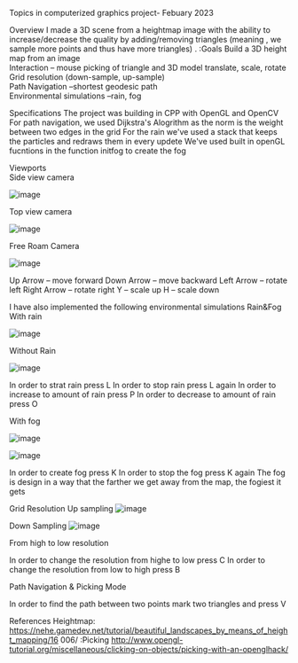 Topics in computerized graphics  project- Febuary 2023

Overview 
I made a 3D scene from a heightmap image with the ability to increase/decrease the quality    by adding/removing triangles  (meaning ,  we sample more points and thus have more triangles) .
:Goals
Build a 3D height map from an image  
Interaction – mouse picking of triangle and 3D model translate, scale, rotate  
Grid resolution (down-sample, up-sample)  
Path Navigation –shortest geodesic path   
Environmental simulations –rain, fog  

Specifications
The project was building in CPP with OpenGL and OpenCV 
   For path navigation, we used Dijkstra's Alogrithm as the norm is the weight between two edges in the grid
For the rain we've used a stack that keeps the particles and redraws them in every updete
  We've used built in openGL fucntions in the function initfog to create the fog 

Viewports  
Side view camera
 
![image](https://github.com/noamst/Landspace-Rendering/assets/19705801/71270b52-200a-448a-9ff5-312ffb08b9b3)





Top view camera
 

![image](https://github.com/noamst/Landspace-Rendering/assets/19705801/2f2ec500-2fe3-4960-8be8-bb9bb0d22984)











Free Roam Camera

![image](https://github.com/noamst/Landspace-Rendering/assets/19705801/7a22436e-dd9b-4dc7-8313-fd38482f14de)


Up Arrow – move forward
Down Arrow – move backward
Left Arrow – rotate left
Right Arrow – rotate right 
Y – scale up
H – scale down

















I have also implemented the following environmental simulations
Rain&Fog
With rain

![image](https://github.com/noamst/Landspace-Rendering/assets/19705801/ad9404b9-69a3-4a5d-b9b1-1b9eabf6137a)

 
Without Rain

![image](https://github.com/noamst/Landspace-Rendering/assets/19705801/dc6c7800-cd9c-46f4-9bd8-f564240755f1)

 
In order to strat rain press L
In order to stop rain press L again
In order to increase to amount of rain press P
In order to decrease to amount of rain press O










With fog

 ![image](https://github.com/noamst/Landspace-Rendering/assets/19705801/5adf88e1-e4db-4f50-a988-93bbf58fabe7)

![image](https://github.com/noamst/Landspace-Rendering/assets/19705801/18d7ea01-3744-4ad9-bdb0-2d6eb4d9b51f)

 
In order to create fog press K
In order to stop the fog press K again
The fog is design in a way that the farther we get away from the map, the fogiest it gets















Grid Resolution
Up sampling
![image](https://github.com/noamst/Landspace-Rendering/assets/19705801/7a3e4e90-809b-4c5d-bce6-45974d20ac6f)

 
Down Sampling
![image](https://github.com/noamst/Landspace-Rendering/assets/19705801/e2089d98-41bf-41f1-9d1c-0c10d2f61407)

 
From high to low resolution

In order to change the resolution from highe to low press C
In order to change the resolution from low to high press B 








Path Navigation & Picking Mode
 
 
 
In order to find the path between two points mark two triangles and press V


References
 Heightmap: https://nehe.gamedev.net/tutorial/beautiful_landscapes_by_means_of_height_mapping/16 006/ 
:Picking
 http://www.opengl-tutorial.org/miscellaneous/clicking-on-objects/picking-with-an-openglhack/
